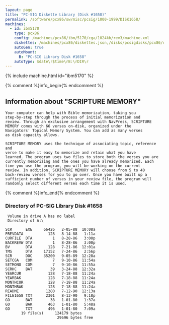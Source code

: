```yaml
---
layout: page
title: "PC-SIG Diskette Library (Disk #1658)"
permalink: /software/pcx86/sw/misc/pcsig/1000-1999/DISK1658/
machines:
  - id: ibm5170
    type: pcx86
    config: /machines/pcx86/ibm/5170/cga/1024kb/rev3/machine.xml
    diskettes: /machines/pcx86/diskettes.json,/disks/pcsigdisks/pcx86/diskettes.json
    autoGen: true
    autoMount:
      B: "PC-SIG Library Disk #1658"
    autoType: $date\r$time\rB:\rDIR\r
---
```


{% include machine.html id="ibm5170" %}

{% comment %}info_begin{% endcomment %}

## Information about "SCRIPTURE MEMORY"

    Your computer can help with Bible memorization, taking you
    step-by-step through the process of initial memorization and
    review. Through an exclusive arrangement with NavPress, SCRIPTURE
    MEMORY comes with 66 verses on-disk, organized under the
    Navigators' Topical Memory System. You can add as many verses
    as disk capacity allows.
    
    SCRIPTURE MEMORY uses the technique of associating topic, reference and
    verse to make it easy to memorize and retain what you have
    learned. The program uses two files to store both the verses you are
    currently memorizing and the ones you have already memorized. Each
    time you use the program, you will be working on the current
    review. In addition, SCRIPTURE MEMORY will choose from 5 to 40
    back-review verses for you to go over. Once you have built up a
    sufficient number of verses in your review file, the program will
    randomly select different verses each time it is used.
{% comment %}info_end{% endcomment %}


### Directory of PC-SIG Library Disk #1658

     Volume in drive A has no label
     Directory of A:\

    SCR      EXE     66426   2-05-88  10:08a
    PREVDATA           128   8-14-88   1:11a
    CURFILE  DTA         1   8-28-86   3:00p
    BACKREVW DTA         1   8-28-86   3:00p
    BV       DTA       128   7-21-86  12:01a
    TMS      DTA     17152   7-24-86   2:56p
    SCR      DOC     35200   9-05-89  12:28a
    SETCGA   COM         7   9-10-86  11:54a
    SETMONO  COM         7   9-10-86  11:55a
    SCRHC    BAT        39   3-24-88  12:32a
    YEARCUR            128   7-18-88  11:24a
    YEARBAK            128   7-18-88  11:24a
    MONTHCUR           128   7-18-88  11:24a
    MONTHBAK           128   7-18-88  11:24a
    README            1280   7-12-90  12:13a
    FILE1658 TXT      2301   8-13-90   9:18p
    GO       BAT        38   1-01-80   1:37a
    GO       BAK       463   1-01-80   5:48a
    GO       TXT       496   1-01-80   7:09a
           19 file(s)     124179 bytes
                           29696 bytes free
